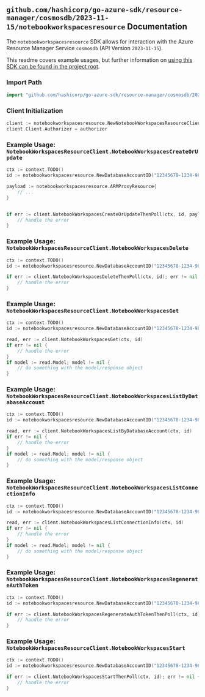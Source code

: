 
## `github.com/hashicorp/go-azure-sdk/resource-manager/cosmosdb/2023-11-15/notebookworkspacesresource` Documentation

The `notebookworkspacesresource` SDK allows for interaction with the Azure Resource Manager Service `cosmosdb` (API Version `2023-11-15`).

This readme covers example usages, but further information on [using this SDK can be found in the project root](https://github.com/hashicorp/go-azure-sdk/tree/main/docs).

### Import Path

```go
import "github.com/hashicorp/go-azure-sdk/resource-manager/cosmosdb/2023-11-15/notebookworkspacesresource"
```


### Client Initialization

```go
client := notebookworkspacesresource.NewNotebookWorkspacesResourceClientWithBaseURI("https://management.azure.com")
client.Client.Authorizer = authorizer
```


### Example Usage: `NotebookWorkspacesResourceClient.NotebookWorkspacesCreateOrUpdate`

```go
ctx := context.TODO()
id := notebookworkspacesresource.NewDatabaseAccountID("12345678-1234-9876-4563-123456789012", "example-resource-group", "databaseAccountValue")

payload := notebookworkspacesresource.ARMProxyResource{
	// ...
}


if err := client.NotebookWorkspacesCreateOrUpdateThenPoll(ctx, id, payload); err != nil {
	// handle the error
}
```


### Example Usage: `NotebookWorkspacesResourceClient.NotebookWorkspacesDelete`

```go
ctx := context.TODO()
id := notebookworkspacesresource.NewDatabaseAccountID("12345678-1234-9876-4563-123456789012", "example-resource-group", "databaseAccountValue")

if err := client.NotebookWorkspacesDeleteThenPoll(ctx, id); err != nil {
	// handle the error
}
```


### Example Usage: `NotebookWorkspacesResourceClient.NotebookWorkspacesGet`

```go
ctx := context.TODO()
id := notebookworkspacesresource.NewDatabaseAccountID("12345678-1234-9876-4563-123456789012", "example-resource-group", "databaseAccountValue")

read, err := client.NotebookWorkspacesGet(ctx, id)
if err != nil {
	// handle the error
}
if model := read.Model; model != nil {
	// do something with the model/response object
}
```


### Example Usage: `NotebookWorkspacesResourceClient.NotebookWorkspacesListByDatabaseAccount`

```go
ctx := context.TODO()
id := notebookworkspacesresource.NewDatabaseAccountID("12345678-1234-9876-4563-123456789012", "example-resource-group", "databaseAccountValue")

read, err := client.NotebookWorkspacesListByDatabaseAccount(ctx, id)
if err != nil {
	// handle the error
}
if model := read.Model; model != nil {
	// do something with the model/response object
}
```


### Example Usage: `NotebookWorkspacesResourceClient.NotebookWorkspacesListConnectionInfo`

```go
ctx := context.TODO()
id := notebookworkspacesresource.NewDatabaseAccountID("12345678-1234-9876-4563-123456789012", "example-resource-group", "databaseAccountValue")

read, err := client.NotebookWorkspacesListConnectionInfo(ctx, id)
if err != nil {
	// handle the error
}
if model := read.Model; model != nil {
	// do something with the model/response object
}
```


### Example Usage: `NotebookWorkspacesResourceClient.NotebookWorkspacesRegenerateAuthToken`

```go
ctx := context.TODO()
id := notebookworkspacesresource.NewDatabaseAccountID("12345678-1234-9876-4563-123456789012", "example-resource-group", "databaseAccountValue")

if err := client.NotebookWorkspacesRegenerateAuthTokenThenPoll(ctx, id); err != nil {
	// handle the error
}
```


### Example Usage: `NotebookWorkspacesResourceClient.NotebookWorkspacesStart`

```go
ctx := context.TODO()
id := notebookworkspacesresource.NewDatabaseAccountID("12345678-1234-9876-4563-123456789012", "example-resource-group", "databaseAccountValue")

if err := client.NotebookWorkspacesStartThenPoll(ctx, id); err != nil {
	// handle the error
}
```
